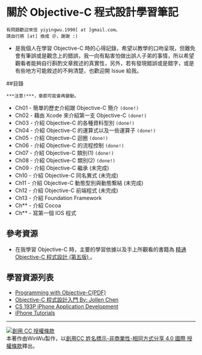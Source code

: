 # 關於 Objective-C 程式設計學習筆記

```
有問題歡迎來信 yiyingwu.1990[ at ]gmail.com。
請自行將 [at] 換成 ＠，謝謝 :)
```

* 是我個人在學習 Objective-C 時的心得記錄，希望以教學的口吻呈現，但難免會有筆誤或是觀念上的錯誤，我一向有點害怕做出誤人子弟的事情，所以希望觀看者能夠自行斟酌文章敘述的真實性，另外，若有發現錯誤或是錯字，或是有些地方可能敘述的不夠清楚，也歡迎開 Issue 給我。


##目錄

```
***注意!***，章節可能會再變動。
```

* Ch01 - 簡單的歷史介紹跟 Objective-C 簡介 `(done!)`
* Ch02 - 藉由 Xcode 來介紹第一支 Objective-C  `(done!)`
* Ch03 - 介紹 Objective-C 的各種資料型別 `(done!)`
* Ch04 - 介紹 Objective-C 的運算式以及一些運算子 `(done!)`
* Ch05 - 介紹 Objective-C 迴圈  `(done!)`
* Ch06 - 介紹 Objective-C 的流程控制 `(done!)`
* Ch07 - 介紹 Objective-C 類別(1) `(done!)`	
* Ch08 - 介紹 Objective-C 類別(2) `(done!)`
* Ch09 - 介紹 Objective-C 繼承 (未完成)
* Ch10 - 介紹 Objective-C 同名異式 (未完成)
* Ch11 - 介紹 Objective-C 動態型別與動態繫結  (未完成)
* Ch12 - 介紹 Objective-C 前端程式 (未完成)
* Ch13 - 介紹 Foundation Framework
* Ch** - 介紹 Cocoa
* Ch** - 寫第一個 IOS 程式

<!--
* Ch** - Lab1 : 實作 IOS 程式 (實作主題未定)
* Ch** - Lab2 : 實作 IOS 程式 (實作主題未定)

## 附錄
* Topic - 撰寫 APP 開發企劃書
-->

## 參考資源
* 在我學習 Objective-C 時，主要的學習依據以及手上所觀看的書籍為 [精通 Objective-C 程式設計 (第五版)
](http://www.books.com.tw/products/0010574124)。


## 學習資源列表
* [Programming with Objective-C(PDF)](https://developer.apple.com/library/mac/documentation/Cocoa/Conceptual/ProgrammingWithObjectiveC/ProgrammingWithObjectiveC.pdf)
* [Objective-C 程式設計入門 By: Jollen Chen](http://www.mokoversity.com/course/ios/objective-c-overview)
* [CS 193P iPhone Application Development](http://www.stanford.edu/class/cs193p/cgi-bin/drupal/)
* [iPhone Tutorials](http://www.raywenderlich.com/tutorials)

---

<a rel="license" href="http://creativecommons.org/licenses/by-nc-sa/4.0/"><img alt="創用 CC 授權條款" style="border-width:0" src="http://i.creativecommons.org/l/by-nc-sa/4.0/88x31.png" /></a><br />本著作由<span xmlns:cc="http://creativecommons.org/ns#" property="cc:attributionName">WinWu</span>製作，以<a rel="license" href="http://creativecommons.org/licenses/by-nc-sa/4.0/">創用CC 姓名標示-非商業性-相同方式分享 4.0 國際 授權條款</a>釋出。